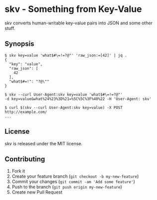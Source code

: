# skv - Something from Key-Value

skv converts human-writable key-value pairs into JSON and some other stuff.

## Synopsis

```
$ skv key=value 'what$#\=!=?@"' 'raw_json:=[42]' | jq .
{
  "key": "value",
  "raw_json": [
    42
  ],
  "what$#=!": "?@\""
}

$ skv --curl User-Agent:skv key=value 'what$#\=!=?@"'
-d key=value&what%24%23%3D%21=%5C%5C%3F%40%22 -H 'User-Agent: skv'

$ curl $(skv --curl User-Agent:skv key=value) -X POST http://example.com/
...
```

## License

skv is released under the MIT license.

## Contributing

1. Fork it
2. Create your feature branch (`git checkout -b my-new-feature`)
3. Commit your changes (`git commit -am 'Add some feature'`)
4. Push to the branch (`git push origin my-new-feature`)
5. Create new Pull Request
